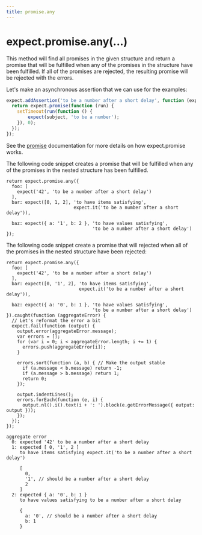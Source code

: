 ```yaml
---
title: promise.any
---
```


# expect.promise.any(...)

This method will find all promises in the given structure and return a promise
that will be fulfilled when any of the promises in the structure have been
fulfilled. If all of the promises are rejected, the resulting promise will be
rejected with the errors.

Let's make an asynchronous assertion that we can use for the examples:

```js
expect.addAssertion('to be a number after a short delay', function (expect, subject) {
  return expect.promise(function (run) {
    setTimeout(run(function () {
        expect(subject, 'to be a number');
    }), 0);
  });
});
```

See the [promise](/api/promise) documentation for more details on how
expect.promise works.

The following code snippet creates a promise that will be fulfilled when any
of the promises in the nested structure has been fulfilled.

```js#async:true
return expect.promise.any({
  foo: [
    expect('42', 'to be a number after a short delay')
  ],
  bar: expect([0, 1, 2], 'to have items satisfying',
                         expect.it('to be a number after a short delay')),

  baz: expect({ a: '1', b: 2 }, 'to have values satisfying',
                                'to be a number after a short delay')
});
```

The following code snippet create a promise that will rejected when all
of the promises in the nested structure have been rejected:

```js#async:true
return expect.promise.any({
  foo: [
    expect('42', 'to be a number after a short delay')
  ],
  bar: expect([0, '1', 2], 'to have items satisfying',
                           expect.it('to be a number after a short delay')),

  baz: expect({ a: '0', b: 1 }, 'to have values satisfying',
                                'to be a number after a short delay')
}).caught(function (aggregateError) {
  // Let's reformat the error a bit
  expect.fail(function (output) {
    output.error(aggregateError.message);
    var errors = [];
    for (var i = 0; i < aggregateError.length; i += 1) {
      errors.push(aggregateError[i]);
    }

    errors.sort(function (a, b) { // Make the output stable
      if (a.message < b.message) return -1;
      if (a.message > b.message) return 1;
      return 0;
    });

    output.indentLines();
    errors.forEach(function (e, i) {
      output.nl().i().text(i + ': ').block(e.getErrorMessage({ output: output }));
    });
  });
});
```

```output
aggregate error
  0: expected '42' to be a number after a short delay
  1: expected [ 0, '1', 2 ]
     to have items satisfying expect.it('to be a number after a short delay')

     [
       0,
       '1', // should be a number after a short delay
       2
     ]
  2: expected { a: '0', b: 1 }
     to have values satisfying to be a number after a short delay

     {
       a: '0', // should be a number after a short delay
       b: 1
     }
```
